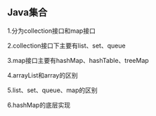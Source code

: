 ##                                                               Java集合

1.分为collection接口和map接口

2.collection接口下主要有list、set、queue

3.map接口主要有hashMap、hashTable、treeMap

4.arrayList和array的区别

5.list、set、queue、map的区别

6.hashMap的底层实现

